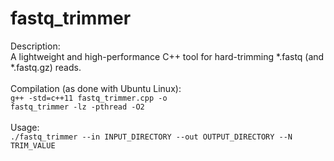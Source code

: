 # fastq_trimmer
Description:<br>
A lightweight and high-performance C++ tool for hard-trimming *.fastq (and *.fastq.gz) reads.<br>
<br>
Compilation (as done with Ubuntu Linux):<br>
<code>g++ -std=c++11 fastq_trimmer.cpp -o fastq_trimmer -lz -pthread -O2</code><br>
<br>
Usage:<br>
<code>./fastq_trimmer --in INPUT_DIRECTORY --out OUTPUT_DIRECTORY --N TRIM_VALUE</code>
